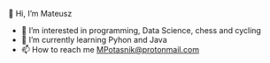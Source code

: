👋 Hi, I’m Mateusz
- 👀 I’m interested in programming, Data Science, chess and cycling
- 🌱 I’m currently learning Pyhon and Java
- 📫 How to reach me MPotasnik@protonmail.com

<!---
PotasnikM/PotasnikM is a ✨ special ✨ repository because its `README.md` (this file) appears on your GitHub profile.
You can click the Preview link to take a look at your changes.
--->

